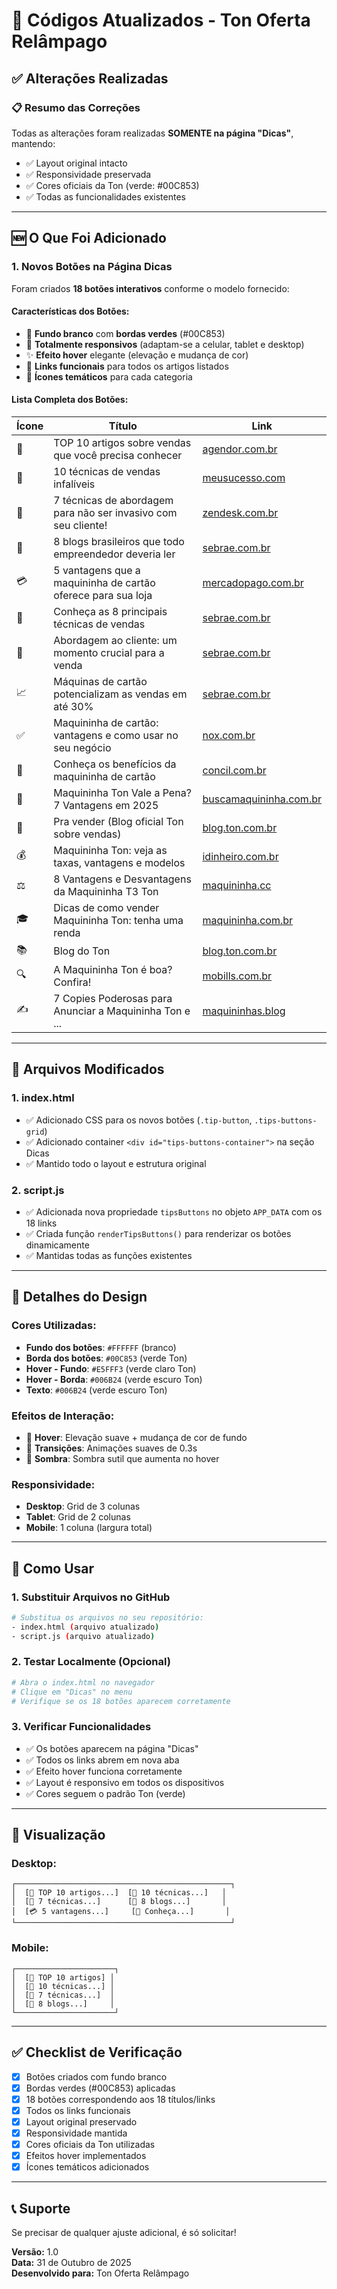 # 🎯 Códigos Atualizados - Ton Oferta Relâmpago

## ✅ Alterações Realizadas

### 📋 Resumo das Correções

Todas as alterações foram realizadas **SOMENTE na página "Dicas"**, mantendo:
- ✅ Layout original intacto
- ✅ Responsividade preservada
- ✅ Cores oficiais da Ton (verde: #00C853)
- ✅ Todas as funcionalidades existentes

---

## 🆕 O Que Foi Adicionado

### 1. **Novos Botões na Página Dicas**

Foram criados **18 botões interativos** conforme o modelo fornecido:

#### Características dos Botões:
- 🎨 **Fundo branco** com **bordas verdes** (#00C853)
- 📱 **Totalmente responsivos** (adaptam-se a celular, tablet e desktop)
- ✨ **Efeito hover** elegante (elevação e mudança de cor)
- 🔗 **Links funcionais** para todos os artigos listados
- 🎯 **Ícones temáticos** para cada categoria

#### Lista Completa dos Botões:

| Ícone | Título | Link |
|-------|--------|------|
| 📰 | TOP 10 artigos sobre vendas que você precisa conhecer | [agendor.com.br](https://www.agendor.com.br/blog/artigos-sobre-vendas/) |
| 🚀 | 10 técnicas de vendas infalíveis | [meusucesso.com](https://meusucesso.com/artigos/10-tecnicas-de-vendas-infaliveis-23/) |
| 🤝 | 7 técnicas de abordagem para não ser invasivo com seu cliente! | [zendesk.com.br](https://www.zendesk.com.br/blog/tecnicas-de-abordagem/) |
| 💼 | 8 blogs brasileiros que todo empreendedor deveria ler | [sebrae.com.br](https://sebrae.com.br/sites/PortalSebrae/artigos/8-blogs-brasileiros-que-todo-empreendedor-deveria-ler,6307baede1306510VgnVCM1000004c00210aRCRD) |
| 💳 | 5 vantagens que a maquininha de cartão oferece para sua loja | [mercadopago.com.br](https://empreendedores.mercadopago.com.br/vantagens-de-adquirir-uma-maquininha-de-cartao-para-sua-loja) |
| 🎯 | Conheça as 8 principais técnicas de vendas | [sebrae.com.br](https://sebrae.com.br/sites/PortalSebrae/artigos/conheca-as-8-principais-tecnicas-de-vendas,a4f0bbd7f0f07810VgnVCM1000001b00320aRCRD) |
| 👥 | Abordagem ao cliente: um momento crucial para a venda | [sebrae.com.br](https://sebrae.com.br/sites/PortalSebrae/artigos/abordagem-ao-cliente-um-momento-crucial-para-a-venda,5492219a524c4810VgnVCM100000d701210aRCRD) |
| 📈 | Máquinas de cartão potencializam as vendas em até 30% | [sebrae.com.br](https://sebrae.com.br/sites/PortalSebrae/ufs/ac/artigos/maquinas-de-cartao-potencializam-as-vendas-em-ate-30,6869237d61dbc710VgnVCM100000d701210aRCRD) |
| ✅ | Maquininha de cartão: vantagens e como usar no seu negócio | [nox.com.br](https://nox.com.br/maquininha-de-cartao-vantagens/) |
| 🌟 | Conheça os benefícios da maquininha de cartão | [concil.com.br](https://www.concil.com.br/blog/conheca-os-beneficios-da-maquininha-de-cartao/) |
| 💚 | Maquininha Ton Vale a Pena? 7 Vantagens em 2025 | [buscamaquininha.com.br](https://buscamaquininha.com.br/maquininha-ton-e-boa/) |
| 📝 | Pra vender (Blog oficial Ton sobre vendas) | [blog.ton.com.br](https://blog.ton.com.br/categoria/para-vender/) |
| 💰 | Maquininha Ton: veja as taxas, vantagens e modelos | [idinheiro.com.br](https://www.idinheiro.com.br/negocios/maquininha-ton/) |
| ⚖️ | 8 Vantagens e Desvantagens da Maquininha T3 Ton | [maquininha.cc](https://maquininha.cc/vantagens-desvantagens-t3-ton/) |
| 🎓 | Dicas de como vender Maquininha Ton: tenha uma renda | [maquininha.com.br](https://www.maquininha.com.br/como-vender-maquininha-ton/) |
| 📚 | Blog do Ton | [blog.ton.com.br](https://blog.ton.com.br) |
| 🔍 | A Maquininha Ton é boa? Confira! | [mobills.com.br](https://www.mobills.com.br/blog/maquininha-de-cartao/maquininha-ton/) |
| ✍️ | 7 Copies Poderosas para Anunciar a Maquininha Ton e ... | [maquininhas.blog](https://maquininhas.blog/7-copies-poderosas-para-anunciar-a-maquininha-ton-e-impulsionar-suas-vendas/) |

---

## 📁 Arquivos Modificados

### 1. **index.html**
- ✅ Adicionado CSS para os novos botões (`.tip-button`, `.tips-buttons-grid`)
- ✅ Adicionado container `<div id="tips-buttons-container">` na seção Dicas
- ✅ Mantido todo o layout e estrutura original

### 2. **script.js**
- ✅ Adicionada nova propriedade `tipsButtons` no objeto `APP_DATA` com os 18 links
- ✅ Criada função `renderTipsButtons()` para renderizar os botões dinamicamente
- ✅ Mantidas todas as funções existentes

---

## 🎨 Detalhes do Design

### Cores Utilizadas:
- **Fundo dos botões**: `#FFFFFF` (branco)
- **Borda dos botões**: `#00C853` (verde Ton)
- **Hover - Fundo**: `#E5FFF3` (verde claro Ton)
- **Hover - Borda**: `#006B24` (verde escuro Ton)
- **Texto**: `#006B24` (verde escuro Ton)

### Efeitos de Interação:
- 🎯 **Hover**: Elevação suave + mudança de cor de fundo
- 📱 **Transições**: Animações suaves de 0.3s
- 💫 **Sombra**: Sombra sutil que aumenta no hover

### Responsividade:
- **Desktop**: Grid de 3 colunas
- **Tablet**: Grid de 2 colunas
- **Mobile**: 1 coluna (largura total)

---

## 🚀 Como Usar

### 1. **Substituir Arquivos no GitHub**
```bash
# Substitua os arquivos no seu repositório:
- index.html (arquivo atualizado)
- script.js (arquivo atualizado)
```

### 2. **Testar Localmente** (Opcional)
```bash
# Abra o index.html no navegador
# Clique em "Dicas" no menu
# Verifique se os 18 botões aparecem corretamente
```

### 3. **Verificar Funcionalidades**
- ✅ Os botões aparecem na página "Dicas"
- ✅ Todos os links abrem em nova aba
- ✅ Efeito hover funciona corretamente
- ✅ Layout é responsivo em todos os dispositivos
- ✅ Cores seguem o padrão Ton (verde)

---

## 📱 Visualização

### Desktop:
```
┌────────────────────────────────────────────────┐
│  [📰 TOP 10 artigos...]  [🚀 10 técnicas...]   │
│  [🤝 7 técnicas...]      [💼 8 blogs...]       │
│  [💳 5 vantagens...]     [🎯 Conheça...]       │
└────────────────────────────────────────────────┘
```

### Mobile:
```
┌──────────────────────┐
│  [📰 TOP 10 artigos] │
│  [🚀 10 técnicas...] │
│  [🤝 7 técnicas...]  │
│  [💼 8 blogs...]     │
└──────────────────────┘
```

---

## ✅ Checklist de Verificação

- [x] Botões criados com fundo branco
- [x] Bordas verdes (#00C853) aplicadas
- [x] 18 botões correspondendo aos 18 títulos/links
- [x] Todos os links funcionais
- [x] Layout original preservado
- [x] Responsividade mantida
- [x] Cores oficiais da Ton utilizadas
- [x] Efeitos hover implementados
- [x] Ícones temáticos adicionados

---

## 📞 Suporte

Se precisar de qualquer ajuste adicional, é só solicitar!

**Versão:** 1.0  
**Data:** 31 de Outubro de 2025  
**Desenvolvido para:** Ton Oferta Relâmpago
